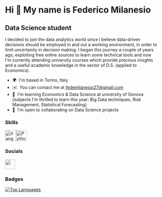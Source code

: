Hi 👋 My name is Federico Milanesio
===================================

Data Science student
--------------------

I decided to join the data analytics world since I believe data-driven decisions should be employed in and out a working environment, in order to limit uncertainty in decision making. I began this journey a couple of years ago, exploiting free online sources to learn some technical tools and now I'm currently attending university courses which provide precious inisghts and a useful academic knowledge in the sector of D.S. (applied to Economics).

* 🌍  I'm based in Torino, Italy
* ✉️  You can contact me at [fedemilanesio27@gmail.com](mailto:fedemilanesio27@gmail.com)
* 🧠  I'm learning Economics & Data Science at university of Genova (subjects I'm thrilled to learn this year: Big Data techniques, Risk Management, Statistical Forecasting)
* 🤝  I'm open to collaborating on Data Science projects

### Skills


<p align="left">
<a href="https://www.r-project.org/" target="_blank" rel="noreferrer"><img src="https://raw.githubusercontent.com/danielcranney/readme-generator/main/public/icons/skills/rlang-colored.svg" width="36" height="36" alt="rlang" /></a><a href="https://www.python.org/" target="_blank" rel="noreferrer"><img src="https://raw.githubusercontent.com/danielcranney/readme-generator/main/public/icons/skills/python-colored.svg" width="36" height="36" alt="Python" /></a>
</p>


### Socials

<p align="left"> <a href="https://www.github.com/fedemilanesio" target="_blank" rel="noreferrer"> <picture> <source media="(prefers-color-scheme: dark)" srcset="https://raw.githubusercontent.com/danielcranney/readme-generator/main/public/icons/socials/github-dark.svg" /> <source media="(prefers-color-scheme: light)" srcset="https://raw.githubusercontent.com/danielcranney/readme-generator/main/public/icons/socials/github.svg" /> <img src="https://raw.githubusercontent.com/danielcranney/readme-generator/main/public/icons/socials/github.svg" width="32" height="32" /> </picture> </a></p>

### Badges

<a href="https://github.com/fedemilanesio" align="left"><img src="https://github-readme-stats.vercel.app/api/top-langs/?username=fedemilanesio&langs_count=10&title_color=0891b2&text_color=ffffff&icon_color=0891b2&bg_color=1c1917&hide_border=true&locale=en&custom_title=Top%20%Languages" alt="Top Languages" /></a>
